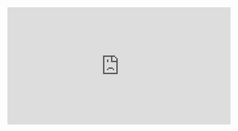 <iframe height="265" style="width: 100%;" scrolling="no" title="Portfolio Page" src="https://codepen.io/yagoestevez/embed/oapQEJ?height=265&theme-id=light&default-tab=js,result" frameborder="no" loading="lazy" allowtransparency="true" allowfullscreen="true">
  See the Pen <a href='https://codepen.io/yagoestevez/pen/oapQEJ'>Portfolio Page</a> by Yago Estévez
  (<a href='https://codepen.io/yagoestevez'>@yagoestevez</a>) on <a href='https://codepen.io'>CodePen</a>.
</iframe>
